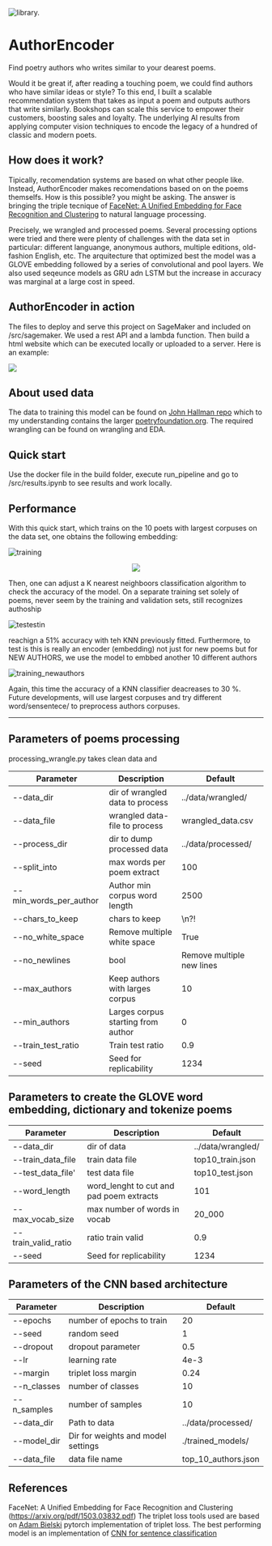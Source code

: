 
![library.](./media/library_panoramic.jpg)
# AuthorEncoder

Find poetry authors who writes similar to your dearest poems.

Would it be great if,  after reading a touching poem, we could find authors who have similar ideas or style? To this end, I built a scalable recommendation system that takes  as input a poem and outputs authors that write similarly. Bookshops can scale this service to empower their customers, boosting sales and loyalty. The underlying AI results from applying computer vision techniques  to encode the legacy of a hundred of classic and modern poets. 

## How does it work?

Tipically, recomendation systems are based on what other people like. Instead, AuthorEncoder makes recomendations based on 
on the poems themselfs. How is this possible? you might be asking. The answer is bringing the triple tecnique of [FaceNet: A Unified Embedding for Face Recognition and Clustering](https://arxiv.org/abs/1503.03832) to natural language processing.

Precisely, we wrangled and processed poems. Several processing options were tried and there were plenty of challenges with the data set in particular: different languange, anonymous authors, multiple editions, old-fashion English, etc. The arquitecture that optimized best the model was a GLOVE embedding followed by a series of convolutional and pool layers. We also used seqeunce models as GRU adn LSTM but the increase in accuracy was marginal at a large cost in speed. 

## AuthorEncoder in action

The files to deploy and serve this project on SageMaker and included on /src/sagemaker. We used a rest API and a lambda function. Then build a html website which can be executed locally or uploaded to a server. Here is an example:

![](./media/how_it_works.gif)

## About used data

The data to training this model can be found on [John Hallman repo](https://github.com/johnhallman/poem-data-processing) which to my understanding contains the larger [poetryfoundation.org](poetryfoundation.org). The required wrangling can be found on 
wrangling and EDA. 

## Quick start

Use the docker file in the build folder, execute run_pipeline and go to /src/results.ipynb to 
see results and work locally.

## Performance
With this quick start, which trains on the 10 poets with largest corpuses on the data set, one 
obtains the following embedding:

![training](./media/training.png)

<p align="center">
  <img  src="./media/training.png">
</p>

Then, one can adjust a K nearest neighboors classification algorithm to check the accuracy 
of the model. On a separate training set solely of poems, never seem by the training and validation sets,
still recognizes authoship

![testestin](./media/testing.png)

reachign a 51% accuracy with teh KNN previously fitted. Furthermore, to test is this is really an encoder (embedding)
not just for new poems but for NEW AUTHORS, we use the model to embbed another 10 different authors

![training_newauthors](./media/training_newauthors.png)

Again, this time the accuracy of a KNN classifier deacreases to 30 %. Future developments, will use largest corpuses and 
try different word/sensentece/ to preprocess authors corpuses. 

---
## Parameters of poems processing

processing_wrangle.py takes clean data and 

| Parameter  | Description | Default |
| ------------- | ------------- | ------------- |
|--data_dir | dir of wrangled data to process|../data/wrangled/ | 
|--data_file | wrangled data-file to process | wrangled_data.csv | 
|--process_dir | dir to dump processed data | ../data/processed/| 
|--split_into | max words per poem extract |100 |
|--min_words_per_author | Author min corpus word length | 2500 |
|--chars_to_keep | chars to keep  | \n?! |
|--no_white_space | Remove multiple white space | True |
|--no_newlines | bool | Remove multiple new lines | True |
|--max_authors | Keep authors with larges corpus | 10 |
|--min_authors | Larges corpus starting from author | 0 |
|--train_test_ratio | Train test ratio | 0.9 |
|--seed | Seed for replicability | 1234 |

## Parameters to create the GLOVE word embedding, dictionary and tokenize poems

| Parameter  | Description | Default |
| ------------- | ------------- | ------------- |
| --data_dir | dir of data | ../data/wrangled/ |
| --train_data_file | train data file | top10_train.json | 
| --test_data_file' | test data file | top10_test.json |
| --word_length | word_lenght to cut and pad poem extracts | 101 |
| --max_vocab_size | max number of words in vocab  | 20_000 |
| --train_valid_ratio | ratio train valid  | 0.9 |
| --seed | Seed for replicability | 1234 |


## Parameters of the CNN based architecture

| Parameter  | Description | Default |
| ------------- | ------------- | ------------- |
| --epochs | number of epochs to train  | 20 |
| --seed | random seed | 1 |
| --dropout | dropout parameter | 0.5 |
| --lr | learning rate | 4e-3 | 
| --margin | triplet loss margin  | 0.24 |
| --n_classes | number of classes | 10 |
| --n_samples | number of samples | 10 |
| --data_dir | Path to data | ../data/processed/ | 
| --model_dir |  Dir for weights and model settings | ./trained_models/ | 
| --data_file | data file name | top_10_authors.json |

## References

FaceNet: A Unified Embedding for Face Recognition and Clustering (https://arxiv.org/pdf/1503.03832.pdf)
The triplet loss tools used are based on [Adam Bielski](https://github.com/adambielski/siamese-triplet) 
pytorch implementation of triplet loss.
The best performing model is an implementation of [CNN for sentence classification](https://arxiv.org/abs/1408.5882)





